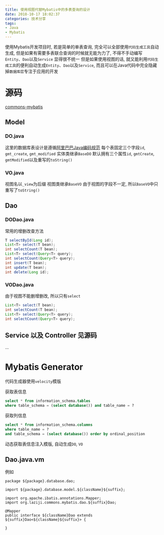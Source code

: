 ```yaml
---
title: 使用视图代替Mybatis中的多表查询的设计
date: 2018-10-17 18:02:37
categories: 技术分享
tags: 
- Java
- Mybatis
---
```


使用Mybatis开发项目时, 若是简单的单表查询, 完全可以全部使用`代码生成工具`自动生成, 但是如果有需要多表联合查询的时候就无能为力了, 不得不手动编写`Entity`、`Dao`以及`Service` 显得很不统一
但是如果使用视图的话, 就又能利用`代码生成工具`的便利自动生成`Entity`、`Dao`以及`Service`, 而且可以在Java代码中完全隐藏掉`数据库层`专注于应用的开发

# 源码
[commons-mybatis](https://github.com/GitHub-Laziji/commons-mybatis)

## Model
### DO.java
这里的数据库表设计是遵循[阿里巴巴Java编码规范](https://github.com/alibaba/p3c/blob/master/%E9%98%BF%E9%87%8C%E5%B7%B4%E5%B7%B4Java%E5%BC%80%E5%8F%91%E6%89%8B%E5%86%8C%EF%BC%88%E8%AF%A6%E5%B0%BD%E7%89%88%EF%BC%89.pdf)
每个表固定三个字段`id`, `gmt_create`, `gmt_modified`
实体类继承`BaseDO` 默认拥有三个属性`id`, `gmtCreate`, `gmtModified`以及重写的`toString()`
### VO.java
视图名以`_view`为后缀
视图类继承`BaseVO` 由于视图的字段不一定, 所以`BaseVO`中只重写了`toString()`

## Dao
### DODao.java
常用的增删改查方法
```Java
T selectById(Long id);
List<T> select(T bean);
int selectCount(T bean);
List<T> select(Query<T> query);
int selectCount(Query<T> query);
int insert(T bean);
int update(T bean);
int delete(Long id);
```
### VODao.java
由于视图不能删增删改, 所以只有`select` 
```Java
List<T> select(T bean);
int selectCount(T bean);
List<T> select(Query<T> query);
int selectCount(Query<T> query);
```

## Service 以及 Controller 见源码
...

# Mybatis Generator
代码生成器使用`velocity`模版

获取表信息
```SQL
select * from information_schema.tables 
where table_schema = (select database()) and table_name = ?
```

获取列信息
```SQL
select * from information_schema.columns 
where table_name = ?
and table_schema = (select database()) order by ordinal_position
```

动态获取表信息注入模版, 自动生成`DO`, `VO`
## Dao.java.vm
例如
```
package ${package}.database.dao;

import ${package}.database.model.${className}${suffix};

import org.apache.ibatis.annotations.Mapper;
import org.laziji.commons.mybatis.dao.${suffix}Dao;

@Mapper
public interface ${className}Dao extends ${suffix}Dao<${className}${suffix}> {

}
```